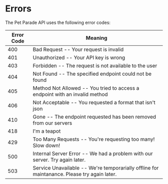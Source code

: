 # Errors

The Pet Parade API uses the following error codes:

Error Code | Meaning
---------- | -------
400 | Bad Request -- Your request is invalid
401 | Unauthorized -- Your API key is wrong
403 | Forbidden -- The request is not available to the user
404 | Not Found -- The specified endpoint could not be found
405 | Method Not Allowed -- You tried to access a endpoint with an invalid method
406 | Not Acceptable -- You requested a format that isn't json
410 | Gone -- The endpoint requested has been removed from our servers
418 | I'm a teapot
429 | Too Many Requests -- You're requesting too many! Slow down!
500 | Internal Server Error -- We had a problem with our server. Try again later.
503 | Service Unavailable -- We're temporarially offline for maintanance. Please try again later.
